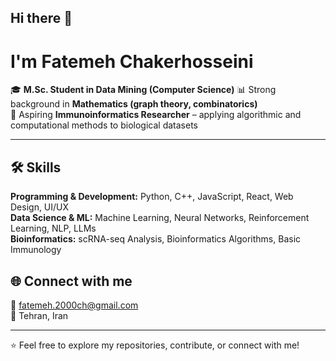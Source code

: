 ## Hi there 👋

#  I'm Fatemeh Chakerhosseini  

🎓 **M.Sc. Student in Data Mining (Computer Science)** 
📊 Strong background in **Mathematics (graph theory, combinatorics)**  
🧬 Aspiring **Immunoinformatics Researcher** – applying algorithmic and computational methods to biological datasets  

---



## 🛠 Skills  

**Programming & Development:** Python, C++, JavaScript, React, Web Design, UI/UX  
**Data Science & ML:** Machine Learning, Neural Networks, Reinforcement Learning, NLP, LLMs  
**Bioinformatics:** scRNA-seq Analysis, Bioinformatics Algorithms, Basic Immunology  



## 🌐 Connect with me  
📧 fatemeh.2000ch@gmail.com  
📍 Tehran, Iran  

---

⭐️ Feel free to explore my repositories, contribute, or connect with me!
